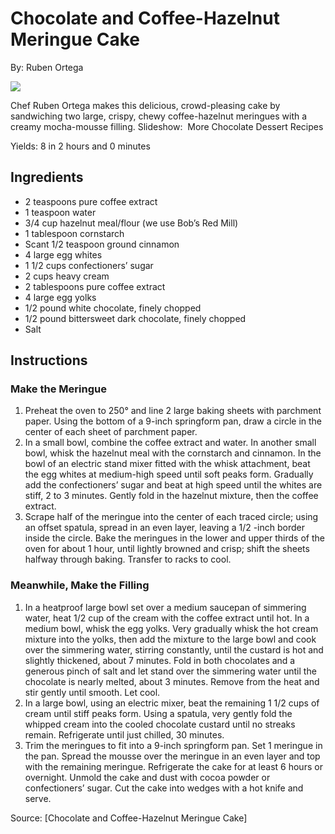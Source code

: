 # Chocolate and Coffee-Hazelnut Meringue Cake

By: Ruben Ortega

![](https://imagesvc.meredithcorp.io/v3/mm/image?url=https%3A%2F%2Fstatic.onecms.io%2Fwp-content%2Fuploads%2Fsites%2F9%2F2014%2F11%2F14%2F201412-xl-chocolate-and-coffee-hazelnut-meringue-cake-2000.jpg)

Chef Ruben Ortega makes this delicious, crowd-pleasing cake by sandwiching two large, crispy, chewy coffee-hazelnut meringues with a creamy mocha-mousse filling. Slideshow:  More Chocolate Dessert Recipes

Yields: 8 in 2 hours and 0 minutes

## Ingredients
- 2 teaspoons pure coffee extract
- 1 teaspoon water
- 3/4 cup hazelnut meal/flour (we use Bob’s Red Mill)
- 1 tablespoon cornstarch
- Scant 1/2 teaspoon ground cinnamon
- 4 large egg whites
- 1 1/2 cups confectioners’ sugar
- 2 cups heavy cream
- 2 tablespoons pure coffee extract
- 4 large egg yolks
- 1/2 pound white chocolate, finely chopped
- 1/2 pound bittersweet dark chocolate, finely chopped
- Salt

## Instructions

### Make the Meringue

1. Preheat the oven to 250&deg; and line 2 large baking sheets with parchment paper. Using the bottom of a 9-inch springform pan, draw a circle in the center of each sheet of parchment paper.
2. In a small bowl, combine the coffee extract and water. In another small bowl, whisk the hazelnut meal with the cornstarch and cinnamon. In the bowl of an electric stand mixer fitted with the whisk attachment, beat the egg whites at medium-high speed until soft peaks form. Gradually add the confectioners&rsquo; sugar and beat at high speed until the whites are stiff, 2 to 3 minutes. Gently fold in the hazelnut mixture, then the coffee extract.
3. Scrape half of the meringue into the center of each traced circle; using an offset spatula, spread in an even layer, leaving a 1/2 -inch border inside the circle. Bake the meringues in the lower and upper thirds of the oven for about 1 hour, until lightly browned and crisp; shift the sheets halfway through baking. Transfer to racks to cool.
### Meanwhile, Make the Filling

1. In a heatproof large bowl set over a medium saucepan of simmering water, heat 1/2 cup of the cream with the coffee extract until hot. In a medium bowl, whisk the egg yolks. Very gradually whisk the hot cream mixture into the yolks, then add the mixture to the large bowl and cook over the simmering water, stirring constantly, until the custard is hot and slightly thickened, about 7 minutes. Fold in both chocolates and a generous pinch of salt and let stand over the simmering water until the chocolate is nearly melted, about 3 minutes. Remove from the heat and stir gently until smooth. Let cool.
2. In a large bowl, using an electric mixer, beat the remaining 1 1/2 cups of cream until stiff peaks form. Using a spatula, very gently fold the whipped cream into the cooled chocolate custard until no streaks remain. Refrigerate until just chilled, 30 minutes.
3. Trim the meringues to fit into a 9-inch springform pan. Set 1 meringue in the pan. Spread the mousse over the meringue in an even layer and top with the remaining meringue. Refrigerate the cake for at least 6 hours or overnight. Unmold the cake and dust with cocoa powder or confectioners&rsquo; sugar. Cut the cake into wedges with a hot knife and serve.

Source: [Chocolate and Coffee-Hazelnut Meringue Cake]